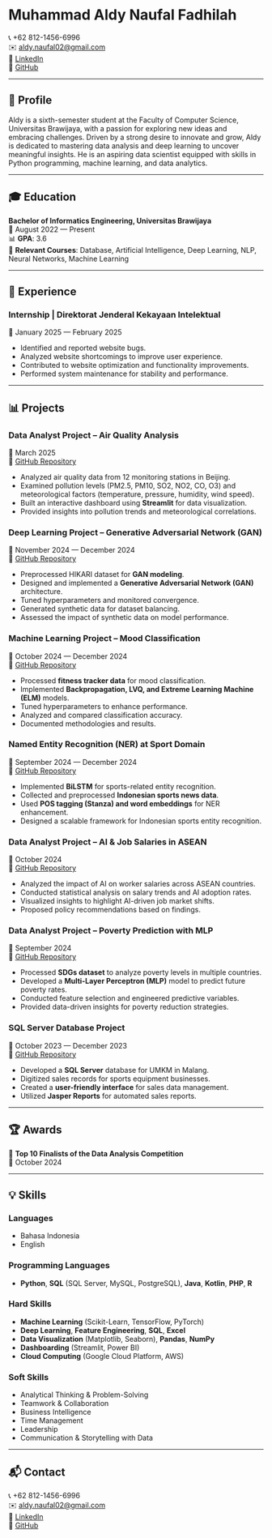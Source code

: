 # **Muhammad Aldy Naufal Fadhilah**  

📞 +62 812-1456-6996  
✉️ aldy.naufal02@gmail.com  
🔗 [LinkedIn](https://www.linkedin.com/in/aldy-naufal)  
🔗 [GitHub](https://github.com/aldyNaufal)  

---

## **📌 Profile**  
Aldy is a sixth-semester student at the Faculty of Computer Science, Universitas Brawijaya, with a passion for exploring new ideas and embracing challenges. Driven by a strong desire to innovate and grow, Aldy is dedicated to mastering data analysis and deep learning to uncover meaningful insights. He is an aspiring data scientist equipped with skills in Python programming, machine learning, and data analytics.  

---

## **🎓 Education**  
**Bachelor of Informatics Engineering, Universitas Brawijaya**  
📅 August 2022 — Present  
📊 **GPA**: 3.6  
🔹 **Relevant Courses**: Database, Artificial Intelligence, Deep Learning, NLP, Neural Networks, Machine Learning  

---

## **💼 Experience**  

### **Internship | Direktorat Jenderal Kekayaan Intelektual**  
📅 January 2025 — February 2025  
- Identified and reported website bugs.  
- Analyzed website shortcomings to improve user experience.  
- Contributed to website optimization and functionality improvements.  
- Performed system maintenance for stability and performance.  

---

## **📊 Projects**  

### **Data Analyst Project – Air Quality Analysis**  
📅 March 2025  
🔗 [GitHub Repository](https://github.com/aldyNaufal/Data_Analyst_Air_Quality.git)  
- Analyzed air quality data from 12 monitoring stations in Beijing.  
- Examined pollution levels (PM2.5, PM10, SO2, NO2, CO, O3) and meteorological factors (temperature, pressure, humidity, wind speed).  
- Built an interactive dashboard using **Streamlit** for data visualization.  
- Provided insights into pollution trends and meteorological correlations.  
 

### **Deep Learning Project – Generative Adversarial Network (GAN)**  
📅 November 2024 — December 2024  
🔗 [GitHub Repository](https://github.com/jonatyoung/GAN_HIKARI_2021.git)  
- Preprocessed HIKARI dataset for **GAN modeling**.  
- Designed and implemented a **Generative Adversarial Network (GAN)** architecture.  
- Tuned hyperparameters and monitored convergence.  
- Generated synthetic data for dataset balancing.  
- Assessed the impact of synthetic data on model performance.  

### **Machine Learning Project – Mood Classification**  
📅 October 2024 — December 2024  
🔗 [GitHub Repository](https://github.com/jonatyoung/LVQ_ELM.git)  
- Processed **fitness tracker data** for mood classification.  
- Implemented **Backpropagation, LVQ, and Extreme Learning Machine (ELM)** models.  
- Tuned hyperparameters to enhance performance.  
- Analyzed and compared classification accuracy.  
- Documented methodologies and results.  

### **Named Entity Recognition (NER) at Sport Domain**  
📅 September 2024 — December 2024  
🔗 [GitHub Repository](https://github.com/jonatyoung/NER_Olahraga.git)  
- Implemented **BiLSTM** for sports-related entity recognition.  
- Collected and preprocessed **Indonesian sports news data**.  
- Used **POS tagging (Stanza) and word embeddings** for NER enhancement.  
- Designed a scalable framework for Indonesian sports entity recognition.  

### **Data Analyst Project – AI & Job Salaries in ASEAN**  
📅 October 2024  
🔗 [GitHub Repository](https://github.com/aldyNaufal/Final-DAC-PedalRevo.git)  
- Analyzed the impact of AI on worker salaries across ASEAN countries.  
- Conducted statistical analysis on salary trends and AI adoption rates.  
- Visualized insights to highlight AI-driven job market shifts.  
- Proposed policy recommendations based on findings.  

### **Data Analyst Project – Poverty Prediction with MLP**  
📅 September 2024  
🔗 [GitHub Repository](https://github.com/aldyNaufal/DAC2024-PedalRevo.git)  
- Processed **SDGs dataset** to analyze poverty levels in multiple countries.  
- Developed a **Multi-Layer Perceptron (MLP)** model to predict future poverty rates.  
- Conducted feature selection and engineered predictive variables.  
- Provided data-driven insights for poverty reduction strategies. 

### **SQL Server Database Project**  
📅 October 2023 — December 2023  
🔗 [GitHub Repository](https://github.com/aldyNaufal/project_basdat.git)  
- Developed a **SQL Server** database for UMKM in Malang.  
- Digitized sales records for sports equipment businesses.  
- Created a **user-friendly interface** for sales data management.  
- Utilized **Jasper Reports** for automated sales reports.  

---

## **🏆 Awards**  
🏅 **Top 10 Finalists of the Data Analysis Competition**  
📅 October 2024  

---

## **💡 Skills**  

### **Languages**  
- Bahasa Indonesia  
- English  

### **Programming Languages**  
- **Python**, **SQL** (SQL Server, MySQL, PostgreSQL), **Java**, **Kotlin**, **PHP**, **R**  

### **Hard Skills**  
- **Machine Learning** (Scikit-Learn, TensorFlow, PyTorch)  
- **Deep Learning**, **Feature Engineering**, **SQL**, **Excel**  
- **Data Visualization** (Matplotlib, Seaborn), **Pandas**, **NumPy**  
- **Dashboarding** (Streamlit, Power BI)  
- **Cloud Computing** (Google Cloud Platform, AWS)  

### **Soft Skills**  
- Analytical Thinking & Problem-Solving  
- Teamwork & Collaboration  
- Business Intelligence  
- Time Management  
- Leadership  
- Communication & Storytelling with Data  

---

## **📬 Contact**  
📞 +62 812-1456-6996  
✉️ aldy.naufal02@gmail.com  
🔗 [LinkedIn](https://www.linkedin.com/in/aldy-naufal)  
🔗 [GitHub](https://github.com/aldyNaufal)  
